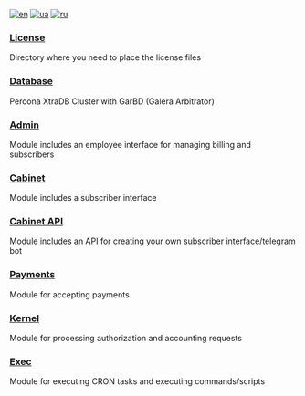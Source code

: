 [![en](https://img.shields.io/badge/lang-en-red.svg)](README.md)
[![ua](https://img.shields.io/badge/lang-ua-yellow.svg)](README.ua.md)
[![ru](https://img.shields.io/badge/lang-ru-blue.svg)](README.ru.md)

### [License](license/README.md)
Directory where you need to place the license files

### [Database](database/README.md)
Percona XtraDB Cluster with GarBD (Galera Arbitrator)

### [Admin](admin/README.md)
Module includes an employee interface for managing billing and subscribers

### [Cabinet](cabinet/README.md)
Module includes a subscriber interface

### [Cabinet API](cabinet_api/README.md)
Module includes an API for creating your own subscriber interface/telegram bot

### [Payments](payments/README.md)
Module for accepting payments

### [Kernel](kernel/README.md)
Module for processing authorization and accounting requests

### [Exec](exec/README.md)
Module for executing CRON tasks and executing commands/scripts
